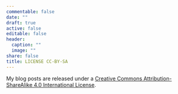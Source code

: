 ```yaml
---
commentable: false
date: ""
draft: true
active: false
editable: false
header:
  caption: ""
  image: ""
share: false
title: LICENSE CC-BY-SA
---
```


My blog posts are released under a [Creative Commons Attribution-ShareAlike 4.0 International License](https://creativecommons.org/licenses/by-sa/4.0/).

